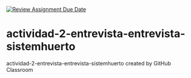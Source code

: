 [![Review Assignment Due Date](https://classroom.github.com/assets/deadline-readme-button-24ddc0f5d75046c5622901739e7c5dd533143b0c8e959d652212380cedb1ea36.svg)](https://classroom.github.com/a/wWs7wb5O)
# actividad-2-entrevista-entrevista-sistemhuerto
actividad-2-entrevista-entrevista-sistemhuerto created by GitHub Classroom
